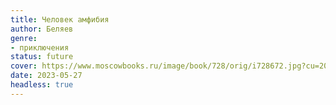 ```yaml
---
title: Человек амфибия
author: Беляев
genre:
- приключения
status: future
cover: https://www.moscowbooks.ru/image/book/728/orig/i728672.jpg?cu=20210908164600
date: 2023-05-27
headless: true
---
```


